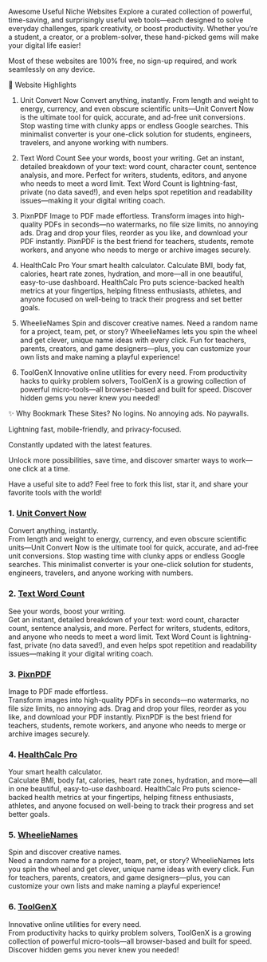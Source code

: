 Awesome Useful Niche Websites
Explore a curated collection of powerful, time-saving, and surprisingly useful web tools—each designed to solve everyday challenges, spark creativity, or boost productivity. Whether you’re a student, a creator, or a problem-solver, these hand-picked gems will make your digital life easier!

Most of these websites are 100% free, no sign-up required, and work seamlessly on any device.

🚀 Website Highlights
1. Unit Convert Now
Convert anything, instantly.
From length and weight to energy, currency, and even obscure scientific units—Unit Convert Now is the ultimate tool for quick, accurate, and ad-free unit conversions. Stop wasting time with clunky apps or endless Google searches. This minimalist converter is your one-click solution for students, engineers, travelers, and anyone working with numbers.

2. Text Word Count
See your words, boost your writing.
Get an instant, detailed breakdown of your text: word count, character count, sentence analysis, and more. Perfect for writers, students, editors, and anyone who needs to meet a word limit. Text Word Count is lightning-fast, private (no data saved!), and even helps spot repetition and readability issues—making it your digital writing coach.

3. PixnPDF
Image to PDF made effortless.
Transform images into high-quality PDFs in seconds—no watermarks, no file size limits, no annoying ads. Drag and drop your files, reorder as you like, and download your PDF instantly. PixnPDF is the best friend for teachers, students, remote workers, and anyone who needs to merge or archive images securely.

4. HealthCalc Pro
Your smart health calculator.
Calculate BMI, body fat, calories, heart rate zones, hydration, and more—all in one beautiful, easy-to-use dashboard. HealthCalc Pro puts science-backed health metrics at your fingertips, helping fitness enthusiasts, athletes, and anyone focused on well-being to track their progress and set better goals.

5. WheelieNames
Spin and discover creative names.
Need a random name for a project, team, pet, or story? WheelieNames lets you spin the wheel and get clever, unique name ideas with every click. Fun for teachers, parents, creators, and game designers—plus, you can customize your own lists and make naming a playful experience!

6. ToolGenX
Innovative online utilities for every need.
From productivity hacks to quirky problem solvers, ToolGenX is a growing collection of powerful micro-tools—all browser-based and built for speed. Discover hidden gems you never knew you needed!

✨ Why Bookmark These Sites?
No logins. No annoying ads. No paywalls.

Lightning fast, mobile-friendly, and privacy-focused.

Constantly updated with the latest features.

Unlock more possibilities, save time, and discover smarter ways to work—one click at a time.

Have a useful site to add? Feel free to fork this list, star it, and share your favorite tools with the world!
### 1. [Unit Convert Now](https://www.unitconvertnow.com/)
Convert anything, instantly.  
From length and weight to energy, currency, and even obscure scientific units—Unit Convert Now is the ultimate tool for quick, accurate, and ad-free unit conversions. Stop wasting time with clunky apps or endless Google searches. This minimalist converter is your one-click solution for students, engineers, travelers, and anyone working with numbers.

### 2. [Text Word Count](https://www.textwordcount.com/)
See your words, boost your writing.  
Get an instant, detailed breakdown of your text: word count, character count, sentence analysis, and more. Perfect for writers, students, editors, and anyone who needs to meet a word limit. Text Word Count is lightning-fast, private (no data saved!), and even helps spot repetition and readability issues—making it your digital writing coach.

### 3. [PixnPDF](https://www.pixnpdf.com/)
Image to PDF made effortless.  
Transform images into high-quality PDFs in seconds—no watermarks, no file size limits, no annoying ads. Drag and drop your files, reorder as you like, and download your PDF instantly. PixnPDF is the best friend for teachers, students, remote workers, and anyone who needs to merge or archive images securely.

### 4. [HealthCalc Pro](https://www.healthcalcpro.com/)
Your smart health calculator.  
Calculate BMI, body fat, calories, heart rate zones, hydration, and more—all in one beautiful, easy-to-use dashboard. HealthCalc Pro puts science-backed health metrics at your fingertips, helping fitness enthusiasts, athletes, and anyone focused on well-being to track their progress and set better goals.

### 5. [WheelieNames](https://www.wheelienames.com/)
Spin and discover creative names.  
Need a random name for a project, team, pet, or story? WheelieNames lets you spin the wheel and get clever, unique name ideas with every click. Fun for teachers, parents, creators, and game designers—plus, you can customize your own lists and make naming a playful experience!

### 6. [ToolGenX](https://www.toolgenx.com/)
Innovative online utilities for every need.  
From productivity hacks to quirky problem solvers, ToolGenX is a growing collection of powerful micro-tools—all browser-based and built for speed. Discover hidden gems you never knew you needed!

